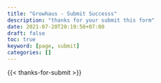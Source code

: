 ```yaml
---
title: "Growhaus - Submit Successs"
description: "thanks for your submit this form"
date: 2021-07-20T20:19:50+07:00
draft: false
toc: true
keyword: [page, submit]
categories: []
---
```


{{< thanks-for-submit >}}
